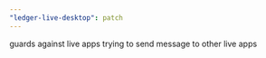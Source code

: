 ```yaml
---
"ledger-live-desktop": patch
---
```


guards against live apps trying to send message to other live apps
